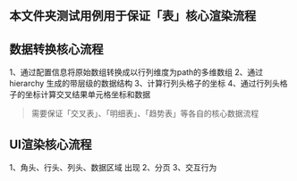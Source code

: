 ## 本文件夹测试用例用于保证「表」核心渲染流程

## 数据转换核心流程
1、通过配置信息将原始数组转换成以行列维度为path的多维数组
2、通过 hierarchy 生成的带层级的数据结构
3、计算行列头格子的坐标
4、通过行列头格子的坐标计算交叉结果单元格坐标和数据

> 需要保证「交叉表」、「明细表」、「趋势表」等各自的核心数据流程

## UI渲染核心流程
1、角头、行头、列头、数据区域 出现
2、分页
3、交互行为